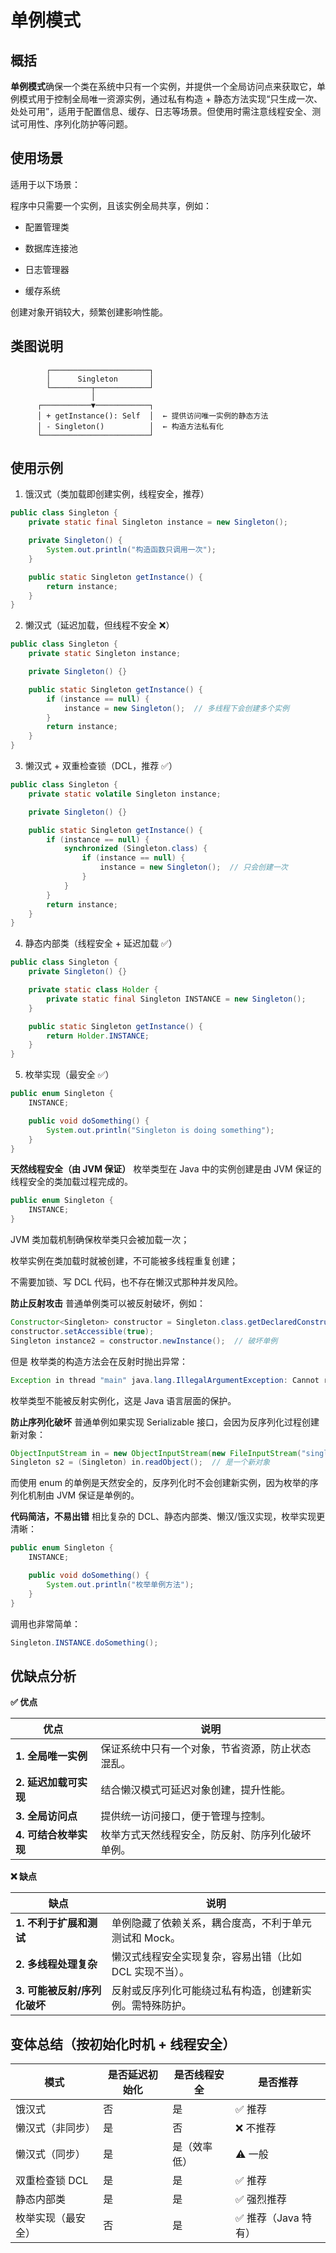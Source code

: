 # 单例模式

## 概括

**单例模式**确保一个类在系统中只有一个实例，并提供一个全局访问点来获取它，单例模式用于控制全局唯一资源实例，通过私有构造 + 静态方法实现“只生成一次、处处可用”，适用于配置信息、缓存、日志等场景。但使用时需注意线程安全、测试可用性、序列化防护等问题。


## 使用场景

适用于以下场景：

程序中只需要一个实例，且该实例全局共享，例如：

* 配置管理类

* 数据库连接池

* 日志管理器

* 缓存系统

创建对象开销较大，频繁创建影响性能。

## 类图说明

```plaintext
        ┌──────────────────────┐
        │      Singleton       │
        └─────────┬────────────┘
                  │
      ┌───────────▼────────────┐
      │ + getInstance(): Self  │  ← 提供访问唯一实例的静态方法
      │ - Singleton()          │  ← 构造方法私有化
      └────────────────────────┘

```

## 使用示例

1. 饿汉式（类加载即创建实例，线程安全，推荐）

```java
public class Singleton {
    private static final Singleton instance = new Singleton();

    private Singleton() {
        System.out.println("构造函数只调用一次");
    }

    public static Singleton getInstance() {
        return instance;
    }
}

```

2. 懒汉式（延迟加载，但线程不安全 ❌）

```java
public class Singleton {
    private static Singleton instance;

    private Singleton() {}

    public static Singleton getInstance() {
        if (instance == null) {
            instance = new Singleton();  // 多线程下会创建多个实例
        }
        return instance;
    }
}


```

3. 懒汉式 + 双重检查锁（DCL，推荐 ✅）

```java
public class Singleton {
    private static volatile Singleton instance;

    private Singleton() {}

    public static Singleton getInstance() {
        if (instance == null) {
            synchronized (Singleton.class) {
                if (instance == null) {
                    instance = new Singleton();  // 只会创建一次
                }
            }
        }
        return instance;
    }
}


```

4. 静态内部类（线程安全 + 延迟加载 ✅）

```java
public class Singleton {
    private Singleton() {}

    private static class Holder {
        private static final Singleton INSTANCE = new Singleton();
    }

    public static Singleton getInstance() {
        return Holder.INSTANCE;
    }
}
```

5. 枚举实现（最安全 ✅）

```java
public enum Singleton {
    INSTANCE;

    public void doSomething() {
        System.out.println("Singleton is doing something");
    }
}
```

**天然线程安全（由 JVM 保证）**
枚举类型在 Java 中的实例创建是由 JVM 保证的线程安全的类加载过程完成的。

```java
public enum Singleton {
    INSTANCE;
}
```

JVM 类加载机制确保枚举类只会被加载一次；

枚举实例在类加载时就被创建，不可能被多线程重复创建；

不需要加锁、写 DCL 代码，也不存在懒汉式那种并发风险。

**防止反射攻击**
普通单例类可以被反射破坏，例如：

```java
Constructor<Singleton> constructor = Singleton.class.getDeclaredConstructor();
constructor.setAccessible(true);
Singleton instance2 = constructor.newInstance();  // 破坏单例
```

但是 枚举类的构造方法会在反射时抛出异常：
```java
Exception in thread "main" java.lang.IllegalArgumentException: Cannot reflectively create enum objects
```

枚举类型不能被反射实例化，这是 Java 语言层面的保护。

**防止序列化破坏**
普通单例如果实现 Serializable 接口，会因为反序列化过程创建新对象：

```java
ObjectInputStream in = new ObjectInputStream(new FileInputStream("singleton.obj"));
Singleton s2 = (Singleton) in.readObject();  // 是一个新对象
```

而使用 enum 的单例是天然安全的，反序列化时不会创建新实例，因为枚举的序列化机制由 JVM 保证是单例的。

**代码简洁，不易出错**
相比复杂的 DCL、静态内部类、懒汉/饿汉实现，枚举实现更清晰：

```java
public enum Singleton {
    INSTANCE;

    public void doSomething() {
        System.out.println("枚举单例方法");
    }
}
```

调用也非常简单：

```java
Singleton.INSTANCE.doSomething();
```

## 优缺点分析

**✅ 优点**

| 优点             | 说明                       |
| -------------- | ------------------------ |
| **1. 全局唯一实例**  | 保证系统中只有一个对象，节省资源，防止状态混乱。 |
| **2. 延迟加载可实现** | 结合懒汉模式可延迟对象创建，提升性能。      |
| **3. 全局访问点**   | 提供统一访问接口，便于管理与控制。        |
| **4. 可结合枚举实现** | 枚举方式天然线程安全，防反射、防序列化破坏单例。 |

**❌ 缺点**

| 缺点                 | 说明                             |
| ------------------ | ------------------------------ |
| **1. 不利于扩展和测试**    | 单例隐藏了依赖关系，耦合度高，不利于单元测试和 Mock。  |
| **2. 多线程处理复杂**     | 懒汉式线程安全实现复杂，容易出错（比如 DCL 实现不当）。 |
| **3. 可能被反射/序列化破坏** | 反射或反序列化可能绕过私有构造，创建新实例。需特殊防护。   |

## 变体总结（按初始化时机 + 线程安全）

| 模式        | 是否延迟初始化 | 是否线程安全 | 是否推荐          |
| --------- | ------- | ------ | ------------- |
| 饿汉式       | 否       | 是      | ✅ 推荐          |
| 懒汉式（非同步）  | 是       | 否      | ❌ 不推荐         |
| 懒汉式（同步）   | 是       | 是（效率低） | ⚠️ 一般         |
| 双重检查锁 DCL | 是       | 是      | ✅ 推荐          |
| 静态内部类     | 是       | 是      | ✅ 强烈推荐        |
| 枚举实现（最安全） | 否       | 是      | ✅ 推荐（Java 特有） |
